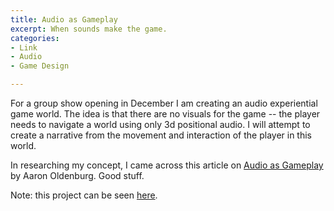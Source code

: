 ```yaml
---
title: Audio as Gameplay
excerpt: When sounds make the game.
categories:
- Link
- Audio
- Game Design

---
```

For a group show opening in December I am creating an audio experiential game world. The idea is that there are no visuals for the game -- the player needs to navigate a world using only 3d positional audio. I will attempt to create a narrative from the movement and interaction of the player in this world.

In researching my concept, I came across this article on [Audio as Gameplay](http://gamestudies.org/1301/articles/oldenburg_sonic_mechanics) by Aaron Oldenburg. Good stuff.

Note: this project can be seen [here](/aumission-the-lodge-1113).